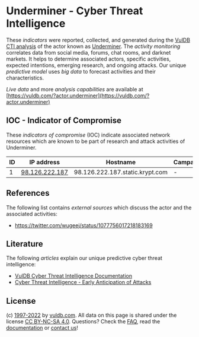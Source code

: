 # Underminer - Cyber Threat Intelligence

These _indicators_ were reported, collected, and generated during the [VulDB CTI analysis](https://vuldb.com/?kb.cti) of the actor known as [Underminer](https://vuldb.com/?actor.underminer). The _activity monitoring_ correlates data from social media, forums, chat rooms, and darknet markets. It helps to determine associated actors, specific activities, expected intentions, emerging research, and ongoing attacks. Our unique _predictive model_ uses _big data_ to forecast activities and their characteristics.

_Live data_ and more _analysis capabilities_ are available at [https://vuldb.com/?actor.underminer](https://vuldb.com/?actor.underminer)

## IOC - Indicator of Compromise

These _indicators of compromise_ (IOC) indicate associated network resources which are known to be part of research and attack activities of Underminer.

ID | IP address | Hostname | Campaign | Confidence
-- | ---------- | -------- | -------- | ----------
1 | [98.126.222.187](https://vuldb.com/?ip.98.126.222.187) | 98.126.222.187.static.krypt.com | - | High

## References

The following list contains _external sources_ which discuss the actor and the associated activities:

* https://twitter.com/wugeej/status/1077756017218183169

## Literature

The following _articles_ explain our unique predictive cyber threat intelligence:

* [VulDB Cyber Threat Intelligence Documentation](https://vuldb.com/?kb.cti)
* [Cyber Threat Intelligence - Early Anticipation of Attacks](https://www.scip.ch/en/?labs.20201022)

## License

(c) [1997-2022](https://vuldb.com/?kb.changelog) by [vuldb.com](https://vuldb.com/?kb.about). All data on this page is shared under the license [CC BY-NC-SA 4.0](https://creativecommons.org/licenses/by-nc-sa/4.0/). Questions? Check the [FAQ](https://vuldb.com/?kb.faq), read the [documentation](https://vuldb.com/?kb) or [contact us](https://vuldb.com/?contact)!
